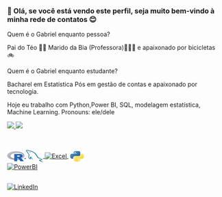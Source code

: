 ### 👋 Olá, se você está vendo este perfil, seja muito bem-vindo à minha rede de contatos 😊

Quem é o Gabriel enquanto pessoa? 

Pai do Téo 👶🏾 Marido da Bia (Professora)👩🏽‍🏫 e apaixonado por bicicletas 🚲

Quem é o Gabriel enquanto estudante?

Bacharel em Estatística
Pós em gestão de contas e apaixonado por tecnologia. 




Hoje eu trabalho com Python,Power BI, SQL, modelagem estatística, Machine Learning.
Pronouns: ele/dele

<div>
<a href="https://github.com/Gabrieldiasdeoliveira">
<img height="180em" src="https://github-readme-stats.vercel.app/api?username=gabrieldiasdeoliveira&show_icons=true&theme=dracula&include_all_commits=true&count_private=true"/>
<img height="180em" src="https://github-readme-stats.vercel.app/api/top-langs/?username=gabrieldiasdeoliveira&layout=compact&lang_count=16&theme=dracula"/>
<div>

##
  
<div style="display: inline_block"><br>
  <img align="center" alt="Rafa-R" height="30" width="40" src="https://raw.githubusercontent.com/devicons/devicon/master/icons/r/r-original.svg">
  <img align="center" alt="Rafa-SQL" height="30" width="40" src="https://raw.githubusercontent.com/devicons/devicon/master/icons/mysql/mysql-original.svg">
<img align="center" alt="Excel" height="30" width="40" src="https://img.icons8.com/color/48/000000/microsoft-excel-2019--v1.png">
<img align="center" alt="Rafa-Python" height="30" width="40" src="https://raw.githubusercontent.com/devicons/devicon/master/icons/python/python-original.svg">
<div style="display: inline_block">
  <a href="https://sites.google.com/view/portflio-gabriel/in%C3%ADcio" target="_blank" rel="noopener noreferrer">
    <img align="center" alt="PowerBI" height="30" width="40" src="https://img.icons8.com/color/48/000000/power-bi.png">
  </a>
</div>
  
##
  
<div>
  <a href="https://www.linkedin.com/in/gabrieldiasdeoliveira/" target="_blank" rel="noopener noreferrer">
    <img src="https://img.shields.io/badge/LinkedIn-0077B5?style=for-the-badge&logo=linkedin&logoColor=white" alt="LinkedIn" width="60" height="20">
  </a>
</div>
